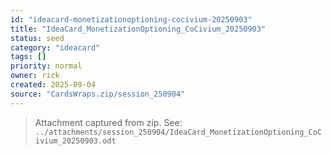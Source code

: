 ```yaml
---
id: "ideacard-monetizationoptioning-cocivium-20250903"
title: "IdeaCard_MonetizationOptioning_CoCivium_20250903"
status: seed
category: "ideacard"
tags: []
priority: normal
owner: rick
created: 2025-09-04
source: "CardsWraps.zip/session_250904"
---
```


> Attachment captured from zip. See: `../attachments/session_250904/IdeaCard_MonetizationOptioning_CoCivium_20250903.odt`
